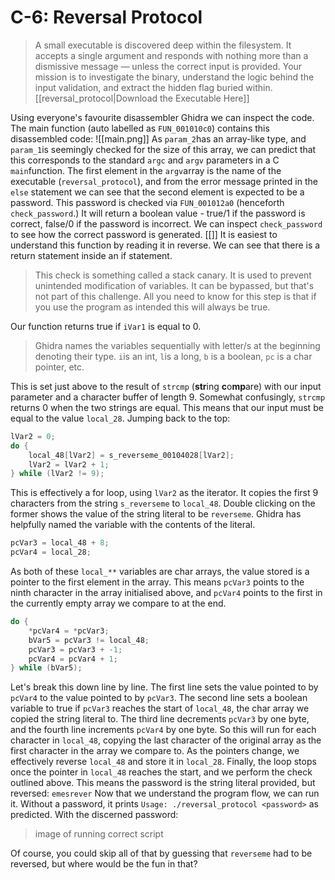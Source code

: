 # C-6: Reversal Protocol
>A small executable is discovered deep within the filesystem. It accepts a single argument and responds with nothing more than a dismissive message — unless the correct input is provided. Your mission is to investigate the binary, understand the logic behind the input validation, and extract the hidden flag buried within. [[reversal_protocol|Download the Executable Here]]

Using everyone's favourite disassembler Ghidra we can inspect the code.
The main function (auto labelled as `FUN_001010c0`) contains this disassembled code: 
![[main.png]]
As `param_2`has an array-like type, and `param_1`is seemingly checked for the size of this array, we can predict that this corresponds to the standard `argc` and `argv` parameters in a C `main`function.
The first element in the `argv`array is the name of the executable (`reversal_protocol`), and from the error message printed in the `else` statement we can see that the second element is expected to be a password. This password is checked via `FUN_001012a0` (henceforth `check_password`.) It will return a boolean value - true/1 if the password is correct, false/0 if the password is incorrect.
We can inspect `check_password` to see how the correct password is generated.
[[]]
It is easiest to understand this function by reading it in reverse. We can see that there is a return statement inside an if statement.
> This check is something called a stack canary. It is used to prevent unintended modification of variables. It can be bypassed, but that's not part of this challenge. All you need to know for this step is that if you use the program as intended this will always be true.

Our function returns true if `iVar1` is equal to 0.
> Ghidra names the variables sequentially with letter/s at the beginning denoting their type. `i`is an int, `l`is a long, `b` is a boolean, `pc` is a char pointer, etc.

This is set just above to the result of `strcmp` (**str**ing **c**o**mp**are) with our input parameter and a character buffer of length 9. Somewhat confusingly, `strcmp` returns 0 when the two strings are equal. This means that our input must be equal to the value `local_28`.
Jumping back to the top:
```c
lVar2 = 0;
do {
	local_48[lVar2] = s_reverseme_00104028[lVar2];
	lVar2 = lVar2 + 1;
} while (lVar2 != 9);
```
This is effectively a for loop, using `lVar2` as the iterator. It copies the first 9 characters from the string `s_reverseme` to `local_48`. Double clicking on the former shows the value of the string literal to be `reverseme`. Ghidra has helpfully named the variable with the contents of the literal.
```c
pcVar3 = local_48 + 8;
pcVar4 = local_28;
```
As both of these `local_**` variables are char arrays, the value stored is a pointer to the first element in the array. This means `pcVar3` points to the ninth character in the array initialised above, and `pcVar4` points to the first in the currently empty array we compare to at the end.
```c
do {
	*pcVar4 = *pcVar3;
	bVar5 = pcVar3 != local_48;
	pcVar3 = pcVar3 + -1;
	pcVar4 = pcVar4 + 1;
} while (bVar5);
```
Let's break this down line by line.
The first line sets the value pointed to by `pcVar4` to the value pointed to by `pcVar3`.
The second line sets a boolean variable to true if `pcVar3` reaches the start of `local_48`, the char array we copied the string literal to.
The third line decrements `pcVar3` by one byte, and the fourth line increments `pcVar4` by one byte.
So this will run for each character in `local_48`, copying the last character of the original array as the first character in the array we compare to. As the pointers change, we effectively reverse `local_48` and store it in `local_28`.
Finally, the loop stops once the pointer in `local_48` reaches the start, and we perform the check outlined above. This means the password is the string literal provided, but reversed:
`emesrever`
Now that we understand the program flow, we can run it. Without a password, it prints `Usage: ./reversal_protocol <password>` as predicted. With the discerned password:
> image of running correct script

Of course, you could skip all of that by guessing that `reverseme` had to be reversed, but where would be the fun in that?